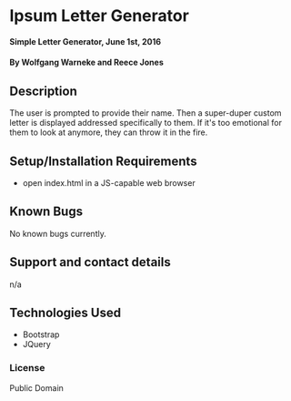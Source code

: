 # Ipsum Letter Generator

#### Simple Letter Generator, June 1st, 2016

#### By Wolfgang Warneke and Reece Jones

## Description

The user is prompted to provide their name.  Then a super-duper custom letter is displayed addressed specifically to them.  If it's too emotional for them to look at anymore, they can throw it in the fire.

## Setup/Installation Requirements

* open index.html in a JS-capable web browser

## Known Bugs

No known bugs currently.

## Support and contact details

n/a

## Technologies Used

* Bootstrap
* JQuery

### License

Public Domain

